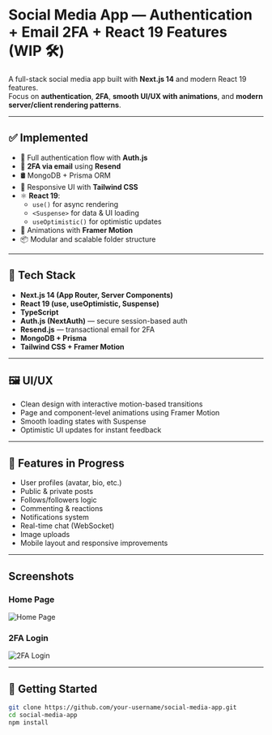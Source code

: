 # Social Media App — Authentication + Email 2FA + React 19 Features (WIP 🛠️)

A full-stack social media app built with **Next.js 14** and modern React 19 features.  
Focus on **authentication**, **2FA**, **smooth UI/UX with animations**, and **modern server/client rendering patterns**.

---

## ✅ Implemented

- 🔐 Full authentication flow with **Auth.js**
- 📧 **2FA via email** using **Resend**
- 🛢️ MongoDB + Prisma ORM
- 💅 Responsive UI with **Tailwind CSS**
- ⚛️ **React 19**:
    - `use()` for async rendering
    - `<Suspense>` for data & UI loading
    - `useOptimistic()` for optimistic updates
- 🧩 Animations with **Framer Motion**
- 📦 Modular and scalable folder structure

---

## 🧪 Tech Stack

- **Next.js 14 (App Router, Server Components)**
- **React 19 (use, useOptimistic, Suspense)**
- **TypeScript**
- **Auth.js (NextAuth)** — secure session-based auth
- **Resend.js** — transactional email for 2FA
- **MongoDB + Prisma**
- **Tailwind CSS + Framer Motion**

---

## 🖼️ UI/UX

- Clean design with interactive motion-based transitions
- Page and component-level animations using Framer Motion
- Smooth loading states with Suspense
- Optimistic UI updates for instant feedback

---

## 📌 Features in Progress

- User profiles (avatar, bio, etc.)
- Public & private posts
- Follows/followers logic
- Commenting & reactions
- Notifications system
- Real-time chat (WebSocket)
- Image uploads
- Mobile layout and responsive improvements

---

## Screenshots

### Home Page

![Home Page](public/screenshots/homepage.png)

### 2FA Login

![2FA Login](public/screenshots/2fa-login.png)

---

## 🧪 Getting Started

```bash
git clone https://github.com/your-username/social-media-app.git
cd social-media-app
npm install
```
